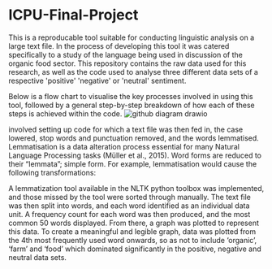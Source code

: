 # ICPU-Final-Project

This is a reproducable tool suitable for conducting linguistic analysis on a large text file. In the process of developing this tool it was catered specifically to a study of the language being used in discussion of the organic food sector. This repository contains the raw data used for this research, as well as the code used to analyse three different data sets of a respective 'positive' 'negative' or 'neutral' sentiment.

Below is a flow chart to visualise the key processes involved in using this tool, followed by a general step-by-step breakdown of how each of these steps is achieved within the code.
![github diagram drawio](https://github.com/elviehatescoding/ICPU-Final-Project/assets/169135173/f98ae1ab-6922-4774-83a9-dac7bb9a9bef)



involved setting up code for which a text file was then fed in, the case lowered, stop words and punctuation removed, and the words lemmatised. Lemmatisation is a data alteration process essential for many Natural Language Processing tasks (Müller et al., 2015). Word forms are reduced to their “lemmata”; simple form. For example, lemmatisation would cause the following transformations:

A lemmatization tool available in the NLTK python toolbox was implemented, and those missed by the tool were sorted through manually. 
The text file was then split into words, and each word identified as an individual data unit. A frequency count for each word was then produced, and the most common 50 words displayed. From there, a graph was plotted to represent this data. To create a meaningful and legible graph, data was plotted from the 4th most frequently used word onwards, so as not to include ‘organic’, ‘farm’ and ‘food’ which dominated significantly in the positive, negative and neutral data sets.

